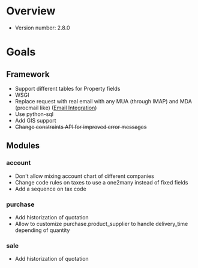 # Overview #

  * Version number: 2.8.0

# Goals #

## Framework ##

  * Support different tables for Property fields
  * WSGI
  * Replace request with real email with any MUA (through IMAP) and MDA (procmail like) ([Email Integration](EmailIntegration.md))
  * Use python-sql
  * Add GIS support
  * ~~Change constraints API for improved error messages~~

## Modules ##

### account ###

  * Don't allow mixing account chart of different companies
  * Change code rules on taxes to use a one2many instead of fixed fields
  * Add a sequence on tax code

### purchase ###

  * Add historization of quotation
  * Allow to customize purchase.product\_supplier to handle delivery\_time depending of quantity

### sale ###

  * Add historization of quotation